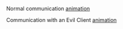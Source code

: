 Normal communication
[animation](https://jidongxiao.github.io/networksecurity/animations/Heartbeat/index.html)

Communication with an Evil Client
[animation](https://jidongxiao.github.io/networksecurity/animations/Heartbleed/index.html)
